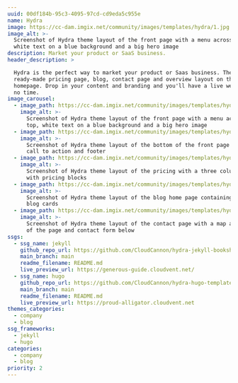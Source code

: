 ```yaml
---
uuid: 00df184b-95c3-4095-97cd-cd9eda5c955e
name: Hydra
image: https://cc-dam.imgix.net/community/images/templates/hydra/1.jpg
image_alt: >-
  Screenshot of Hydra theme layout of the front page with a menu across the top,
  white text on a blue background and a big hero image
description: Market your product or SaaS business.
header_description: >

  Hydra is the perfect way to market your product or Saas business. There's a
  ready-made pricing page, blog, contact page and overview layout on the
  homepage. Drop in your content and branding and you'll have a live website in
  no time.
image_carousel:
  - image_path: https://cc-dam.imgix.net/community/images/templates/hydra/1.jpg
    image_alt: >-
      Screenshot of Hydra theme layout of the front page with a menu across the
      top, white text on a blue background and a big hero image
  - image_path: https://cc-dam.imgix.net/community/images/templates/hydra/2.jpg
    image_alt: >-
      Screenshot of Hydra theme layout of the bottom of the front page with a
      call to action and footer
  - image_path: https://cc-dam.imgix.net/community/images/templates/hydra/3.jpg
    image_alt: >-
      Screenshot of Hydra theme layout of the pricing with a three column grid
      with pricing blocks
  - image_path: https://cc-dam.imgix.net/community/images/templates/hydra/4.jpg
    image_alt: >-
      Screenshot of Hydra theme layout of the blog home page containing simple
      blog cards
  - image_path: https://cc-dam.imgix.net/community/images/templates/hydra/5.jpg
    image_alt: >-
      Screenshot of Hydra theme layout of the contact page with a map at the top
      of the page and contact form below
ssgs:
  - ssg_name: jekyll
    github_repo_url: https://github.com/CloudCannon/hydra-jekyll-bookshop-template
    main_branch: main
    readme_filename: README.md
    live_preview_url: https://generous-guide.cloudvent.net/
  - ssg_name: hugo
    github_repo_url: https://github.com/CloudCannon/hydra-hugo-template
    main_branch: main
    readme_filename: README.md
    live_preview_url: https://proud-alligator.cloudvent.net
themes_categories:
  - company
  - blog
ssg_frameworks:
  - jekyll
  - hugo
categories:
  - company
  - blog 
priority: 2
---
```

